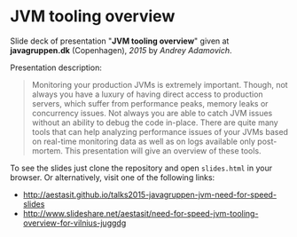 
# JVM tooling overview

Slide deck of presentation "**JVM tooling overview**" given at **javagruppen.dk** (Copenhagen), *2015* by *Andrey Adamovich*.

Presentation description:

> Monitoring your production JVMs is extremely important. Though, not always you have a luxury of having direct access to production servers, which suffer from performance peaks, memory leaks or concurrency issues. Not always you are able to catch JVM issues without an ability to debug the code in-place. There are quite many tools that can help analyzing performance issues of your JVMs based on real-time monitoring data as well as on logs available only post-mortem. This presentation will give an overview of these tools.


To see the slides just clone the repository and open `slides.html` in your browser. Or alternatively, visit one of the following links:

- <http://aestasit.github.io/talks2015-javagruppen-jvm-need-for-speed-slides>
- <http://www.slideshare.net/aestasit/need-for-speed-jvm-tooling-overview-for-vilnius-juggdg>


